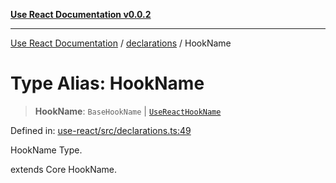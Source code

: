 [**Use React Documentation v0.0.2**](../../README.md)

***

[Use React Documentation](../../modules.md) / [declarations](../README.md) / HookName

# Type Alias: HookName

> **HookName**: `BaseHookName` \| [`UseReactHookName`](UseReactHookName.md)

Defined in: [use-react/src/declarations.ts:49](https://github.com/stonemjs/use-react/blob/27c0c592da81eceb639bfca4a4a8f24a448ad89c/src/declarations.ts#L49)

HookName Type.

extends Core HookName.
